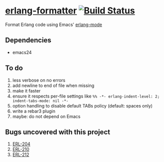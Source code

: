 # [erlang-formatter](https://github.com/fenollp/erlang-formatter) [![Build Status](https://travis-ci.org/fenollp/erlang-formatter.svg?branch=master)](https://travis-ci.org/fenollp/erlang-formatter)

Format Erlang code using Emacs' [erlang-mode](http://erlang.org/doc/man/erlang.el.html)

## Dependencies

* emacs24

## To do

1. less verbose on no errors
1. add newline to end of file when missing
1. make it faster
1. ensure it respects per-file settings like `%% -*- erlang-indent-level: 2; indent-tabs-mode: nil -*-`
1. option handling to disable default TABs policy (default: spaces only)
1. write a rebar3 plugin
1. maybe: do not depend on Emacs

## Bugs uncovered with this project

1. [ERL-204](https://bugs.erlang.org/browse/ERL-204)
1. [ERL-210](https://bugs.erlang.org/browse/ERL-210)
1. [ERL-212](https://bugs.erlang.org/browse/ERL-212)
